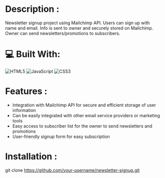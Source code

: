 # Description :
Newsletter signup project using Mailchimp API. Users can sign up with name and email. Info is sent to owner and securely stored on Mailchimp. Owner can send newsletters/promotions to subscribers.

# 💻 Built With:
![HTML5](https://img.shields.io/badge/html5-%23E34F26.svg?style=for-the-badge&logo=html5&logoColor=white) ![JavaScript](https://img.shields.io/badge/javascript-%23323330.svg?style=for-the-badge&logo=javascript&logoColor=%23F7DF1E) ![CSS3](https://img.shields.io/badge/css3-%231572B6.svg?style=for-the-badge&logo=css3&logoColor=white)

# Features :

<ul>
<li>Integration with Mailchimp API for secure and efficient storage of user information</li>
<li>Can be easily integrated with other email service providers or marketing tools</li>
<li>Easy access to subscriber list for the owner to send newsletters and promotions</li>
<li>User-friendly signup form for easy subscription</li>
</ul>

# Installation :

git clone https://github.com/your-username/newsletter-signup.git


<!-- Proudly created with GPRM ( https://gprm.itsvg.in ) -->
